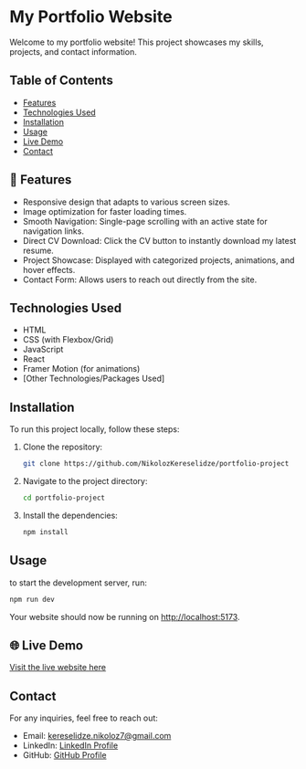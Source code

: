 # My Portfolio Website

Welcome to my portfolio website! This project showcases my skills, projects, and contact information.

## Table of Contents

- [Features](#-features)
- [Technologies Used](#technologies-used)
- [Installation](#installation)
- [Usage](#usage)
- [Live Demo](#-live-demo)
- [Contact](#contact)

## 🚀 Features

- Responsive design that adapts to various screen sizes.
- Image optimization for faster loading times.
- Smooth Navigation: Single-page scrolling with an active state for navigation links.
- Direct CV Download: Click the CV button to instantly download my latest resume.
- Project Showcase: Displayed with categorized projects, animations, and hover effects.
- Contact Form: Allows users to reach out directly from the site.

## Technologies Used

- HTML
- CSS (with Flexbox/Grid)
- JavaScript
- React
- Framer Motion (for animations)
- [Other Technologies/Packages Used]

## Installation

To run this project locally, follow these steps:

1. Clone the repository:
   ```bash
   git clone https://github.com/NikolozKereselidze/portfolio-project
   ```
2. Navigate to the project directory:
   ```bash
   cd portfolio-project
   ```
3. Install the dependencies:
   ```bash
   npm install
   ```

## Usage

to start the development server, run:

```bash
npm run dev
```

Your website should now be running on [http://localhost:5173](http://localhost:5173).

## 🌐 Live Demo

[Visit the live website here](https://soft-puffpuff-932091.netlify.app/)

## Contact

For any inquiries, feel free to reach out:

- Email: [kereselidze.nikoloz7@gmail.com](mailto:kereselidze.nikoloz7@gmail.com)
- LinkedIn: [LinkedIn Profile](https://www.linkedin.com/in/nikoloz-kereselidze-259573232/)
- GitHub: [GitHub Profile](https://github.com/NikolozKereselidze)
